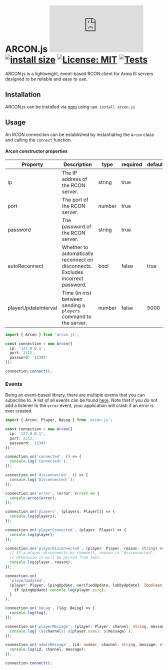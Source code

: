 # ARCON.js [![](https://img.shields.io/npm/v/arcon.js?maxAge=3600)](https://npmjs.com/package/arcon.js) [![install size](https://packagephobia.com/badge?p=arcon.js)](https://packagephobia.com/result?p=arcon.js) [![License: MIT](https://img.shields.io/badge/License-MIT-yellow.svg)](https://opensource.org/licenses/MIT) [![Tests](https://github.com/C4GDevs/ARCON.js/actions/workflows/test.yml/badge.svg?branch=v5.x&event=push)](https://github.com/C4GDevs/ARCON.js/actions/workflows/test.yml)

ARCON.js is a lightweight, event-based RCON client for Arma III servers designed to be reliable and easy to use.

## Installation

ARCON.js can be installed via [npm](https://www.npmjs.com/package/arcon.js) using `npm install arcon.js`

## Usage

An RCON connection can be established by instantiating the `Arcon` class and calling the `connect` function.

#### Arcon constructor properties

| Property             | Description                                                                     | type   | required | default |
| -------------------- | ------------------------------------------------------------------------------- | ------ | -------- | ------- |
| ip                   | The IP address of the RCON server.                                              | string | true     |         |
| port                 | The port of the RCON server.                                                    | number | true     |         |
| password             | The password of the RCON server.                                                | string | true     |         |
| autoReconnect        | Whether to automatically reconnect on disconnects. Excludes incorrect password. | bool   | false    | true    |
| playerUpdateInterval | Time (in ms) between sending a `players` command to the server.                 | number | false    | 5000    |

```ts
import { Arcon } from 'arcon.js';

const connection = new Arcon({
  ip: '127.0.0.1',
  port: 2312,
  password: '12345'
});

connection.connect();
```

### Events

Being an event-based library, there are multiple events that you can subscribe to. A list of all events can be found [here](src/Arcon/index.ts#22).
Note that if you do not add a listener to the `error` event, your application will crash if an error is ever created.

```ts
import { Arcon, Player, BeLog } from 'arcon.js';

const connection = new Arcon({
  ip: '127.0.0.1',
  port: 2312,
  password: '12345'
});

connection.on('connected', () => {
  console.log('Connected!');
});

connection.on('disconnected', () => {
  console.log('Disconnected!');
});

connection.on('error', (error: Error) => {
  console.error(error);
});

connection.on('players', (players: Player[]) => {
  console.log(players);
});

connection.on('playerConnected', (player: Player) => {
  console.log(player);
});

connection.on('playerDisconnected', (player: Player, reason: string) => {
  // If a player disconnects by themself, reason is "disconnected".
  // Otherwise it will be parsed from text.
  console.log(player, reason);
});

connection.on(
  'playerUpdated',
  (player: Player, [pingUpdate, verifiedUpdate, lobbyUpdate]: [boolean, boolean, boolean]) => {
    if (pingUpdate) console.log(player.ping);
  }
);

connection.on('beLog', (log: BeLog) => {
  console.log(log);
});

connection.on('playerMessage', (player: Player, channel: string, message: string) => {
  console.log(`(${channel}) ${player.name}: ${message}`);
});

connection.on('adminMessage', (id: number, channel: string, message: string) => {
  console.log(id, channel, message);
});

connection.connect();
```
